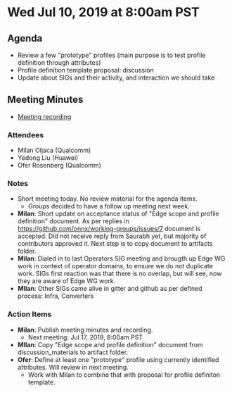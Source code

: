 <!--- SPDX-License-Identifier: Apache-2.0 -->

# Wed Jul 10, 2019 at 8:00am PST

## Agenda

* Review a few "prototype" profiles (main purpose is to test profile definition through attributes)
* Profile definition template proposal: discussion
* Update about SIGs and their activity, and interaction we should take

## Meeting Minutes
* [Meeting recording](https://youtu.be/FUwzJMuWaUY)

### Attendees
* Milan Oljaca (Qualcomm)
* Yedong Liu (Huawei)
* Ofer Rosenberg (Qualcomm)

### Notes
* Short meeting today. No review material for the agenda items.
  * Groups decided to have a follow up meeting next week.
* **Milan**: Short update on acceptance status of "Edge scope and profile definition" document. As per replies in https://github.com/onnx/working-groups/issues/7 document is accepted. Did not receive reply from Saurabh yet, but majority of contributors approved it.
Next step is to copy document to artifacts folder.
* **Milan**: Dialed in to last Operators SIG meeting and brougth up Edge WG work in context of operator domains, to ensure we do not duplicate work. SIGs first reaction was that there is no overlap, but will see, now they are aware of Edge WG work.
* **MIlan**: Other SIGs came alive in gitter and github as per defined process: Infra, Converters

### Action Items
* **Milan**: Publish meeting minutes and recording.
  * Next meeting: Jul 17, 2019, 8:00am PST
* **MIlan**: Copy "Edge scope and profile definition" document from discussion_materials to artifact folder.
* **Ofer**: Define at least one "prototype" profile using currently identified attributes. Will review in next meeting.
  * Work with Milan to combine that with proposal for profile definiton template.


